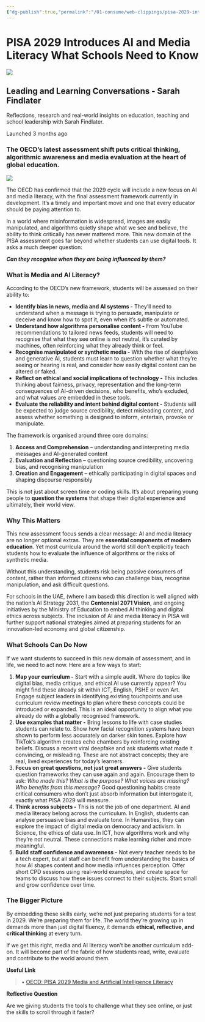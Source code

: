 ```yaml
---
{"dg-publish":true,"permalink":"/01-consume/web-clippings/pisa-2029-introduces-ai-and-media-literacy-what-schools-need-to-know/","title":"PISA 2029 Introduces AI and Media Literacy What Schools Need to Know","tags":["clippings"],"created":"2025-06-26"}
---
```


# PISA 2029 Introduces AI and Media Literacy What Schools Need to Know
![](https://substackcdn.com/image/fetch/$s_!NrAA!)

## Leading and Learning Conversations - Sarah Findlater

Reflections, research and real-world insights on education, teaching and school leadership with Sarah Findlater.

Launched 3 months ago

### The OECD’s latest assessment shift puts critical thinking, algorithmic awareness and media evaluation at the heart of global education.

![](https://substackcdn.com/image/fetch/$s_!2bEg!)

The OECD has confirmed that the 2029 cycle will include a new focus on AI and media literacy, with the final assessment framework currently in development. It’s a timely and important move and one that every educator should be paying attention to.

In a world where misinformation is widespread, images are easily manipulated, and algorithms quietly shape what we see and believe, the ability to think critically has never mattered more. This new domain of the PISA assessment goes far beyond whether students can use digital tools. It asks a much deeper question:

***Can they recognise when they are being influenced by them?***

### What is Media and AI Literacy?

According to the OECD’s new framework, students will be assessed on their ability to:

- **Identify bias in news, media and AI systems -** They’ll need to understand when a message is trying to persuade, manipulate or deceive and know how to spot it, even when it’s subtle or automated.
- **Understand how algorithms personalise content -** From YouTube recommendations to tailored news feeds, students will need to recognise that what they see online is not neutral, it’s curated by machines, often reinforcing what they already think or feel.
- **Recognise manipulated or synthetic media -** With the rise of deepfakes and generative AI, students must learn to question whether what they’re seeing or hearing is real, and consider how easily digital content can be altered or faked.
- **Reflect on ethical and social implications of technology -** This includes thinking about fairness, privacy, representation and the long-term consequences of AI-driven decisions, who benefits, who’s excluded, and what values are embedded in these tools.
- **Evaluate the reliability and intent behind digital content -** Students will be expected to judge source credibility, detect misleading content, and assess whether something is designed to inform, entertain, provoke or manipulate.

The framework is organised around three core domains:

1. **Access and Comprehension** – understanding and interpreting media messages and AI-generated content
2. **Evaluation and Reflection** – questioning source credibility, uncovering bias, and recognising manipulation
3. **Creation and Engagement** – ethically participating in digital spaces and shaping discourse responsibly

This is not just about screen time or coding skills. It’s about preparing young people to **question the systems** that shape their digital experience and ultimately, their world view.

### Why This Matters

This new assessment focus sends a clear message: AI and media literacy are no longer optional extras. They are **essential components of modern education**. Yet most curricula around the world still don’t explicitly teach students how to evaluate the influence of algorithms or the risks of synthetic media.

Without this understanding, students risk being passive consumers of content, rather than informed citizens who can challenge bias, recognise manipulation, and ask difficult questions.

For schools in the UAE, (where I am based) this direction is well aligned with the nation’s AI Strategy 2031, the **Centennial 2071 Vision**, and ongoing initiatives by the Ministry of Education to embed AI thinking and digital ethics across subjects. The inclusion of AI and media literacy in PISA will further support national strategies aimed at preparing students for an innovation-led economy and global citizenship.

### What Schools Can Do Now

If we want students to succeed in this new domain of assessment, and in life, we need to act now. Here are a few ways to start:

1. **Map your curriculum -** Start with a simple audit. Where do topics like digital bias, media critique, and ethical AI use currently appear? You might find these already sit within ICT, English, PSHE or even Art. Engage subject leaders in identifying existing touchpoints and use curriculum review meetings to plan where these concepts could be introduced or expanded. This is an ideal opportunity to align what you already do with a globally recognised framework.
2. **Use examples that matter -** Bring lessons to life with case studies students can relate to. Show how facial recognition systems have been shown to perform less accurately on darker skin tones. Explore how TikTok’s algorithm creates echo chambers by reinforcing existing beliefs. Discuss a recent viral deepfake and ask students what made it convincing, or misleading. These are not abstract concepts; they are real, lived experiences for today’s learners.
3. **Focus on great questions, not just great answers -** Give students question frameworks they can use again and again. Encourage them to ask: *Who made this? What is the purpose? What voices are missing? Who benefits from this message?* Good questioning habits create critical consumers who don’t just absorb information but interrogate it, exactly what PISA 2029 will measure.
4. **Think across subjects -** This is not the job of one department. AI and media literacy belong across the curriculum. In English, students can analyse persuasive bias and evaluate tone. In Humanities, they can explore the impact of digital media on democracy and activism. In Science, the ethics of data use. In ICT, how algorithms work and why they’re not neutral. These connections make learning richer and more meaningful.
5. **Build staff confidence and awareness -** Not every teacher needs to be a tech expert, but all staff can benefit from understanding the basics of how AI shapes content and how media influences perception. Offer short CPD sessions using real-world examples, and create space for teams to discuss how these issues connect to their subjects. Start small and grow confidence over time.

### The Bigger Picture

By embedding these skills early, we’re not just preparing students for a test in 2029. We’re preparing them for life. The world they’re growing up in demands more than just digital fluency, it demands **ethical, reflective, and critical thinking** at every turn.

If we get this right, media and AI literacy won’t be another curriculum add-on. It will become part of the fabric of how students read, write, evaluate and contribute to the world around them.

**Useful Link**

> • [OECD: PISA 2029 Media and Artificial Intelligence Literacy](https://www.oecd.org/en/about/projects/pisa-2029-media-and-artificial-intelligence-literacy.html)

**Reflective Question**

Are we giving students the tools to challenge what they see online, or just the skills to scroll through it faster?